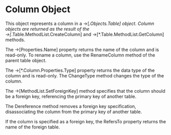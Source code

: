 # Column Object

This object represents a column in a →[*.Objects.Table] object.
Column objects are returned as the result of the
→[*.Table.MethodList.CreateColumn] and →[*.Table.MethodList.GetColumn] methods.

The →[Properties.Name] property returns the name of the column and is read-only.
To rename a column, use the RenameColumn method of the parent table object.

The →[*.Column.Properties.Type] property returns the data type of the column and is read-only.
The ChangeType method changes the type of the column.

The →[MethodList.SetForeignKey] method specifies that the column should be a foreign key,
referencing the primary key of another table.

The Dereference method removes a foreign key specification,
disassociating the column from the primary key of another table.

If the column is specified as a foreign key, the RefersTo property returns the name of
the foreign table.
